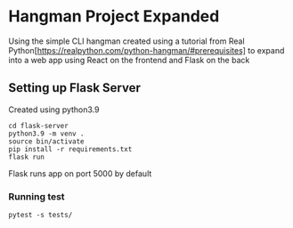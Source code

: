 # Hangman Project Expanded

Using the simple CLI hangman created using a tutorial from Real Python[https://realpython.com/python-hangman/#prerequisites] to expand into
a web app using React on the frontend and Flask on the back

## Setting up Flask Server

Created using python3.9

```
cd flask-server
python3.9 -m venv .
source bin/activate
pip install -r requirements.txt
flask run
```

Flask runs app on port 5000 by default

### Running test

```
pytest -s tests/
```


